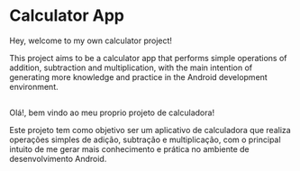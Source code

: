 # Calculator App

Hey, welcome to my own calculator project!

This project aims to be a calculator app that performs simple operations of addition, 
subtraction and multiplication, with the main intention of generating more knowledge and practice 
in the Android development environment.

##

Olá!, bem vindo ao meu proprio projeto de calculadora!

Este projeto tem como objetivo ser um aplicativo de calculadora que realiza operações simples de adição, 
subtração e multiplicação, com o principal intuito de me gerar mais conhecimento e prática no ambiente de desenvolvimento Android.
